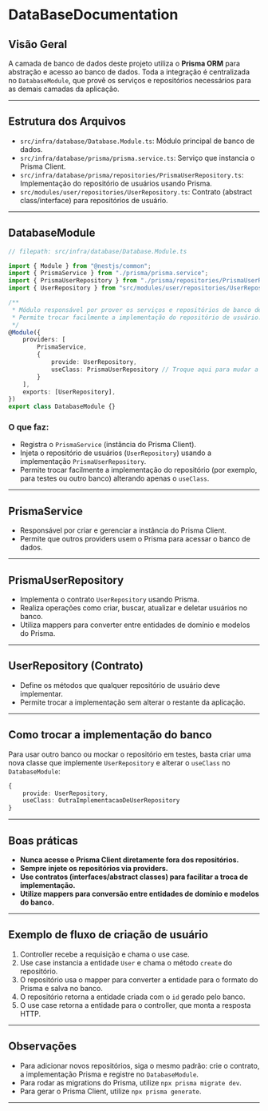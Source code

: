 # DataBaseDocumentation

## Visão Geral

A camada de banco de dados deste projeto utiliza o **Prisma ORM** para abstração e acesso ao banco de dados. Toda a integração é centralizada no `DatabaseModule`, que provê os serviços e repositórios necessários para as demais camadas da aplicação.

---

## Estrutura dos Arquivos

- `src/infra/database/Database.Module.ts`: Módulo principal de banco de dados.
- `src/infra/database/prisma/prisma.service.ts`: Serviço que instancia o Prisma Client.
- `src/infra/database/prisma/repositories/PrismaUserRepository.ts`: Implementação do repositório de usuários usando Prisma.
- `src/modules/user/repositories/UserRepository.ts`: Contrato (abstract class/interface) para repositórios de usuário.

---

## DatabaseModule

```typescript
// filepath: src/infra/database/Database.Module.ts

import { Module } from "@nestjs/common";
import { PrismaService } from "./prisma/prisma.service";
import { PrismaUserRepository } from "./prisma/repositories/PrismaUserRepository";
import { UserRepository } from "src/modules/user/repositories/UserRepository";

/**
 * Módulo responsável por prover os serviços e repositórios de banco de dados.
 * Permite trocar facilmente a implementação do repositório de usuário.
 */
@Module({
    providers: [
        PrismaService,
        {
            provide: UserRepository,
            useClass: PrismaUserRepository // Troque aqui para mudar a implementação do banco
        }
    ],
    exports: [UserRepository],
})
export class DatabaseModule {}
```

### O que faz:
- Registra o `PrismaService` (instância do Prisma Client).
- Injeta o repositório de usuários (`UserRepository`) usando a implementação `PrismaUserRepository`.
- Permite trocar facilmente a implementação do repositório (por exemplo, para testes ou outro banco) alterando apenas o `useClass`.

---

## PrismaService

- Responsável por criar e gerenciar a instância do Prisma Client.
- Permite que outros providers usem o Prisma para acessar o banco de dados.

---

## PrismaUserRepository

- Implementa o contrato `UserRepository` usando Prisma.
- Realiza operações como criar, buscar, atualizar e deletar usuários no banco.
- Utiliza mappers para converter entre entidades de domínio e modelos do Prisma.

---

## UserRepository (Contrato)

- Define os métodos que qualquer repositório de usuário deve implementar.
- Permite trocar a implementação sem alterar o restante da aplicação.

---

## Como trocar a implementação do banco

Para usar outro banco ou mockar o repositório em testes, basta criar uma nova classe que implemente `UserRepository` e alterar o `useClass` no `DatabaseModule`:

```typescript
{
    provide: UserRepository,
    useClass: OutraImplementacaoDeUserRepository
}
```

---

## Boas práticas

- **Nunca acesse o Prisma Client diretamente fora dos repositórios.**
- **Sempre injete os repositórios via providers.**
- **Use contratos (interfaces/abstract classes) para facilitar a troca de implementação.**
- **Utilize mappers para conversão entre entidades de domínio e modelos do banco.**

---

## Exemplo de fluxo de criação de usuário

1. Controller recebe a requisição e chama o use case.
2. Use case instancia a entidade `User` e chama o método `create` do repositório.
3. O repositório usa o mapper para converter a entidade para o formato do Prisma e salva no banco.
4. O repositório retorna a entidade criada com o `id` gerado pelo banco.
5. O use case retorna a entidade para o controller, que monta a resposta HTTP.

---

## Observações

- Para adicionar novos repositórios, siga o mesmo padrão: crie o contrato, a implementação Prisma e registre no `DatabaseModule`.
- Para rodar as migrations do Prisma, utilize `npx prisma migrate dev`.
- Para gerar o Prisma Client, utilize `npx prisma generate`.

---
